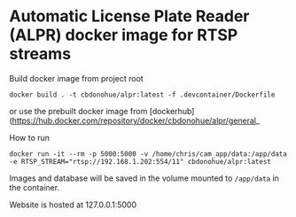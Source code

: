 # Automatic License Plate Reader (ALPR) docker image for RTSP streams

Build docker image from project root

`docker build . -t cbdonohue/alpr:latest -f .devcontainer/Dockerfile`

or use the prebuilt docker image from [dockerhub](https://hub.docker.com/repository/docker/cbdonohue/alpr/general_

How to run

`docker run -it --rm -p 5000:5000 -v /home/chris/cam_app/data:/app/data -e RTSP_STREAM="rtsp://192.168.1.202:554/11" cbdonohue/alpr:latest`

Images and database will be saved in the volume mounted to `/app/data` in the container.

Website is hosted at 127.0.0.1:5000
